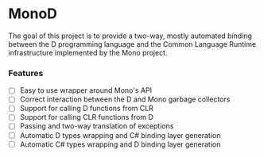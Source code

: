 # MonoD

The goal of this project is to provide a two-way, mostly automated binding between the D programming language and the Common Language Runtime infrastructure implemented by the Mono project.

### Features

 - [ ] Easy to use wrapper around Mono's API
 - [ ] Correct interaction between the D and Mono garbage collectors
 - [ ] Support for calling D functions from CLR
 - [ ] Support for calling CLR functions from D
 - [ ] Passing and two-way translation of exceptions
 - [ ] Automatic D types wrapping and C# binding layer generation
 - [ ] Automatic C# types wrapping and D binding layer generation
